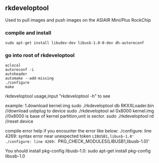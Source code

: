 ## rkdeveloptool
Used to pull images and push images on the ASIAIR Mini/Plus RockChip

### compile and install
```	
sudo apt-get install libudev-dev libusb-1.0-0-dev dh-autoreconf
```

### go into root of rkdeveloptool
```
aclocal
autoreconf -i
autoheader
automake --add-missing
./configure
make
```
rkdeveloptool usage,input "rkdeveloptool -h" to see

example:
1.download kernel.img
sudo ./rkdeveloptool db RKXXLoader.bin    //download usbplug to device
sudo ./rkdeveloptool wl 0x8000 kernel.img //0x8000 is base of kernel partition,unit is sector.
sudo ./rkdeveloptool rd                   //reset device

compile error help
if you encounter the error like below:
./configure: line 4269: syntax error near unexpected token `LIBUSB1,libusb-1.0'
./configure: line 4269: `PKG_CHECK_MODULES(LIBUSB1,libusb-1.0)'

You should install pkg-config libusb-1.0:
	sudo apt-get install pkg-config libusb-1.0 
